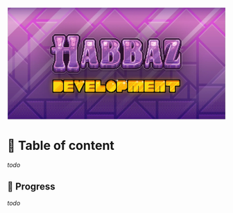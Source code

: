 ![Illustration](https://raw.githubusercontent.com/habbaz-dev/.github/main/profile/background.webp)

# 🦫 Table of content

*todo*

## 🎯 Progress

*todo*